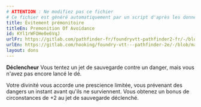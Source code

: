 ```yaml
---
# ATTENTION : Ne modifiez pas ce fichier
# Ce fichier est généré automatiquement par un script d'après les données du module Foundry VTT officiel et de sa traduction
title: Évitement prémonitoire
titleEn: Premonition Of Avoidance
id: KYl1rWFOHe0e6VqJ
urlFr: https://gitlab.com/pathfinder-fr/foundryvtt-pathfinder2-fr/-/blob/master/data/feats/KYl1rWFOHe0e6VqJ.htm
urlEn: https://gitlab.com/hooking/foundry-vtt---pathfinder-2e/-/blob/master/packs/data/feats.db/premonition-of-avoidance.json
layout: dons
---
```

**Déclencheur** Vous tentez un jet de sauvegarde contre un danger, mais vous n'avez pas encore lancé le dé.

Votre divinité vous accorde une prescience limitée, vous prévenant des dangers un instant avant qu'ils ne surviennent. Vous obtenez un bonus de circonstances de +2 au jet de sauvegarde déclenché.
